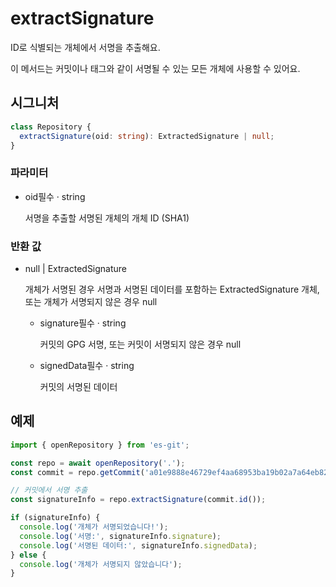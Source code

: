# extractSignature

ID로 식별되는 개체에서 서명을 추출해요.

이 메서드는 커밋이나 태그와 같이 서명될 수 있는 모든 개체에 사용할 수 있어요.

## 시그니처

```ts
class Repository {
  extractSignature(oid: string): ExtractedSignature | null;
}
```

### 파라미터

<ul class="param-ul">
  <li class="param-li param-li-root">
    <span class="param-name">oid</span><span class="param-required">필수</span>&nbsp;·&nbsp;<span class="param-type">string</span>
    <br>
    <p class="param-description">서명을 추출할 서명된 개체의 개체 ID (SHA1)</p>
  </li>
</ul>

### 반환 값

<ul class="param-ul">
  <li class="param-li param-li-root">
    <span class="param-type">null | ExtractedSignature</span>
    <br>
    <p class="param-description">개체가 서명된 경우 서명과 서명된 데이터를 포함하는 ExtractedSignature 개체,<br>         또는 개체가 서명되지 않은 경우 null</p>
    <ul class="param-ul">
      <li class="param-li">
        <span class="param-name">signature</span><span class="param-required">필수</span>&nbsp;·&nbsp;<span class="param-type">string</span>
        <br>
        <p class="param-description">커밋의 GPG 서명, 또는 커밋이 서명되지 않은 경우 null</p>
      </li>
      <li class="param-li">
        <span class="param-name">signedData</span><span class="param-required">필수</span>&nbsp;·&nbsp;<span class="param-type">string</span>
        <br>
        <p class="param-description">커밋의 서명된 데이터</p>
      </li>
    </ul>
  </li>
</ul>

## 예제

```ts
import { openRepository } from 'es-git';

const repo = await openRepository('.');
const commit = repo.getCommit('a01e9888e46729ef4aa68953ba19b02a7a64eb82');

// 커밋에서 서명 추출
const signatureInfo = repo.extractSignature(commit.id());

if (signatureInfo) {
  console.log('개체가 서명되었습니다!');
  console.log('서명:', signatureInfo.signature);
  console.log('서명된 데이터:', signatureInfo.signedData);
} else {
  console.log('개체가 서명되지 않았습니다');
}
```